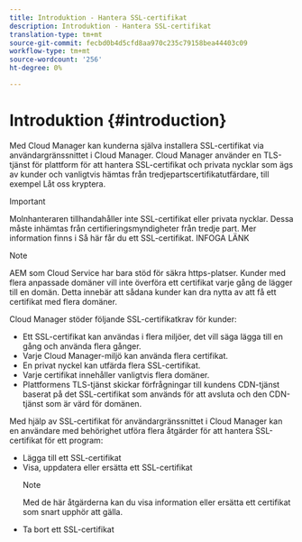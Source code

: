 ```yaml
---
title: Introduktion - Hantera SSL-certifikat
description: Introduktion - Hantera SSL-certifikat
translation-type: tm+mt
source-git-commit: fecbd0b4d5cfd8aa970c235c79158bea44403c09
workflow-type: tm+mt
source-wordcount: '256'
ht-degree: 0%

---
```



# Introduktion {#introduction}

Med Cloud Manager kan kunderna själva installera SSL-certifikat via användargränssnittet i Cloud Manager. Cloud Manager använder en TLS-tjänst för plattform för att hantera SSL-certifikat och privata nycklar som ägs av kunder och vanligtvis hämtas från tredjepartscertifikatutfärdare, till exempel Låt oss kryptera.

>[!IMPORTANT]
>Molnhanteraren tillhandahåller inte SSL-certifikat eller privata nycklar. Dessa måste inhämtas från certifieringsmyndigheter från tredje part. Mer information finns i Så här får du ett SSL-certifikat. INFOGA LÄNK

>[!NOTE]
>AEM som Cloud Service har bara stöd för säkra https-platser. Kunder med flera anpassade domäner vill inte överföra ett certifikat varje gång de lägger till en domän. Detta innebär att sådana kunder kan dra nytta av att få ett certifikat med flera domäner.

Cloud Manager stöder följande SSL-certifikatkrav för kunder:

* Ett SSL-certifikat kan användas i flera miljöer, det vill säga lägga till en gång och använda flera gånger.
* Varje Cloud Manager-miljö kan använda flera certifikat.
* En privat nyckel kan utfärda flera SSL-certifikat.
* Varje certifikat innehåller vanligtvis flera domäner.
* Plattformens TLS-tjänst skickar förfrågningar till kundens CDN-tjänst baserat på det SSL-certifikat som används för att avsluta och den CDN-tjänst som är värd för domänen.

Med hjälp av SSL-certifikat för användargränssnittet i Cloud Manager kan en användare med behörighet utföra flera åtgärder för att hantera SSL-certifikat för ett program:

* Lägga till ett SSL-certifikat
* Visa, uppdatera eller ersätta ett SSL-certifikat
   >[!NOTE]
   >Med de här åtgärderna kan du visa information eller ersätta ett certifikat som snart upphör att gälla.
* Ta bort ett SSL-certifikat